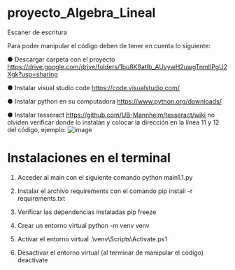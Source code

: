 # proyecto_Algebra_Lineal
Escaner de escritura

Para poder manipular el código deben de tener en cuenta lo siguiente: 

● Descargar carpeta con el proyecto 
https://drive.google.com/drive/folders/1bu8K8atIb_AUvywH2uwgTnmIlPgU2Xgk?usp=sharing 
 
● Instalar visual studio code 
https://code.visualstudio.com/ 

● Instalar python en su computadora 
https://www.python.org/downloads/  

● Instalar tesseract https://github.com/UB-Mannheim/tesseract/wiki no 
olviden verificar donde lo instalan y colocar la dirección en la línea 11 y 
12 del código, ejemplo: 
![image](https://github.com/user-attachments/assets/06ec07fc-9e85-4c3a-9f2c-dc1526c57c14)



# Instalaciones en el terminal


1. Acceder al main con el siguiente comando
python main1.1.py 

2. Instalar el archivo requirements con el comando
pip install -r requirements.txt 

3. Verificar las dependencias instaladas
pip freeze 

4. Crear un entorno virtual
python -m venv venv 

5. Activar el entorno virtual
.\venv\Scripts\Activate.ps1 

6. Desactivar el entorno virtual (al terminar de manipular el código)
deactivate
